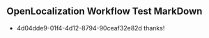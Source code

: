 ## OpenLocalization Workflow Test MarkDown
* 4d04dde9-01f4-4d12-8794-90ceaf32e82d thanks!

<!--HONumber=Jul16_HO5-->


